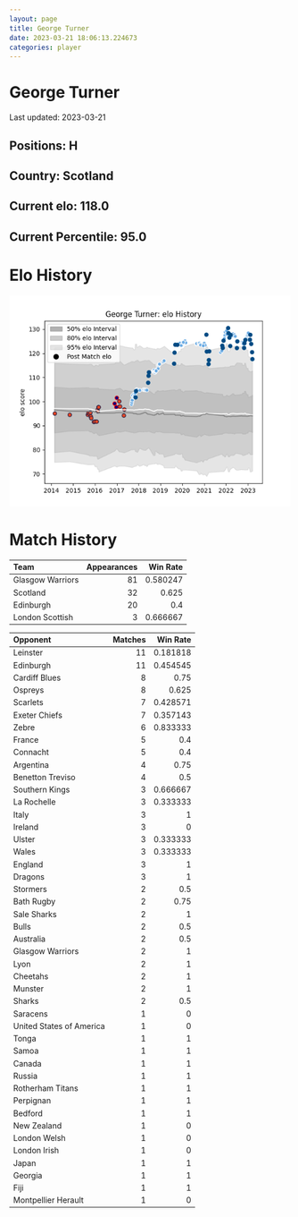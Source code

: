 ```yaml
---  
layout: page  
title: George Turner  
date: 2023-03-21 18:06:13.224673  
categories: player  
---
```

# George Turner


Last updated: 2023-03-21
## Positions: H

## Country: Scotland

## Current elo: 118.0

## Current Percentile: 95.0

# Elo History


![elo history](history_GeorgeTurner.png)
# Match History


| Team             |   Appearances |   Win Rate |
|:-----------------|--------------:|-----------:|
| Glasgow Warriors |            81 |   0.580247 |
| Scotland         |            32 |   0.625    |
| Edinburgh        |            20 |   0.4      |
| London Scottish  |             3 |   0.666667 |

| Opponent                 |   Matches |   Win Rate |
|:-------------------------|----------:|-----------:|
| Leinster                 |        11 |   0.181818 |
| Edinburgh                |        11 |   0.454545 |
| Cardiff Blues            |         8 |   0.75     |
| Ospreys                  |         8 |   0.625    |
| Scarlets                 |         7 |   0.428571 |
| Exeter Chiefs            |         7 |   0.357143 |
| Zebre                    |         6 |   0.833333 |
| France                   |         5 |   0.4      |
| Connacht                 |         5 |   0.4      |
| Argentina                |         4 |   0.75     |
| Benetton Treviso         |         4 |   0.5      |
| Southern Kings           |         3 |   0.666667 |
| La Rochelle              |         3 |   0.333333 |
| Italy                    |         3 |   1        |
| Ireland                  |         3 |   0        |
| Ulster                   |         3 |   0.333333 |
| Wales                    |         3 |   0.333333 |
| England                  |         3 |   1        |
| Dragons                  |         3 |   1        |
| Stormers                 |         2 |   0.5      |
| Bath Rugby               |         2 |   0.75     |
| Sale Sharks              |         2 |   1        |
| Bulls                    |         2 |   0.5      |
| Australia                |         2 |   0.5      |
| Glasgow Warriors         |         2 |   1        |
| Lyon                     |         2 |   1        |
| Cheetahs                 |         2 |   1        |
| Munster                  |         2 |   1        |
| Sharks                   |         2 |   0.5      |
| Saracens                 |         1 |   0        |
| United States of America |         1 |   0        |
| Tonga                    |         1 |   1        |
| Samoa                    |         1 |   1        |
| Canada                   |         1 |   1        |
| Russia                   |         1 |   1        |
| Rotherham Titans         |         1 |   1        |
| Perpignan                |         1 |   1        |
| Bedford                  |         1 |   1        |
| New Zealand              |         1 |   0        |
| London Welsh             |         1 |   0        |
| London Irish             |         1 |   0        |
| Japan                    |         1 |   1        |
| Georgia                  |         1 |   1        |
| Fiji                     |         1 |   1        |
| Montpellier Herault      |         1 |   0        |